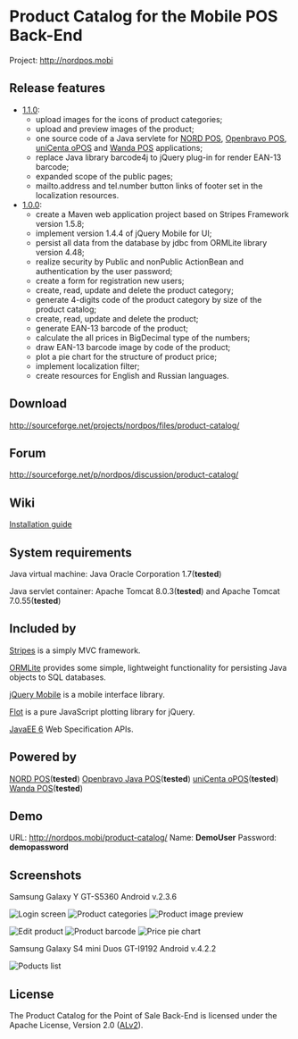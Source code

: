 Product Catalog for the Mobile POS Back-End
===========================================
Project: http://nordpos.mobi

## Release features
* [1.1.0](https://github.com/nordpos-mobi/product-catalog/releases/tag/1.1.0):
  * upload images for the icons of product categories;
  * upload and preview images of the product;
  * one source code of a Java servlete for [NORD POS](http://github.com/nordpos/nordpos), [Openbravo POS](http://sourceforge.net/projects/openbravopos/), [uniCenta oPOS](http://sourceforge.net/projects/unicentaopos/) and [Wanda POS](https://sourceforge.net/projects/wandaposdapos/) applications;
  * replace Java library barcode4j to jQuery plug-in for render EAN-13 barcode;
  * expanded scope of the public pages;
  * mailto.address and tel.number button links of footer set in the localization resources.
* [1.0.0](https://github.com/nordpos-mobi/product-catalog/releases/tag/1.0.0):
  * create a Maven web application project based on Stripes Framework version 1.5.8;
  * implement version 1.4.4 of jQuery Mobile for UI;
  * persist all data from the database by jdbc from ORMLite library version 4.48;
  * realize security by Public and nonPublic ActionBean and authentication by the user password;
  * create a form for registration new users;
  * create, read, update and delete the product category;
  * generate 4-digits code of the product category by size of the product catalog;
  * create, read, update and delete the product;
  * generate EAN-13 barcode of the product;
  * calculate the all prices in BigDecimal type of the numbers;
  * draw EAN-13 barcode image by code of the product;
  * plot a pie chart for the structure of product price;
  * implement localization filter;
  * create resources for English and Russian languages.

## Download
http://sourceforge.net/projects/nordpos/files/product-catalog/

## Forum
http://sourceforge.net/p/nordpos/discussion/product-catalog/

## Wiki 
[Installation guide](https://github.com/nordpos-mobi/product-catalog/wiki)

## System requirements
Java virtual machine: Java Oracle Corporation 1.7(**tested**)

Java servlet container: Apache Tomcat 8.0.3(**tested**) and Apache Tomcat 7.0.55(**tested**)

## Included by
[Stripes](http://stripesframework.org) is a simply MVC framework.

[ORMLite](http://ormlite.com/) provides some simple, lightweight functionality for persisting Java objects to SQL databases.

[jQuery Mobile](http://jquerymobile.com/) is a mobile interface library.

[Flot](http://www.flotcharts.org/) is a pure JavaScript plotting library for jQuery.

[JavaEE 6](http://www.oracle.com/technetwork/java/javaee/tech/javaee6technologies-1955512.html) Web Specification APIs.

## Powered by
[NORD POS](http://github.com/nordpos/nordpos)(**tested**) [Openbravo Java POS](http://sourceforge.net/projects/openbravopos/)(**tested**) [uniCenta oPOS](http://sourceforge.net/projects/unicentaopos/)(**tested**) [Wanda POS](http://sourceforge.net/projects/wandaposdapos/)(**tested**)

## Demo
URL: http://nordpos.mobi/product-catalog/
Name: **DemoUser** Password: **demopassword**

## Screenshots
Samsung Galaxy Y GT-S5360 Android v.2.3.6

![Login screen](https://cloud.githubusercontent.com/assets/1005780/4693219/7af6f184-578f-11e4-8c14-ecbbb973f5b9.png) ![Product categories](https://cloud.githubusercontent.com/assets/1005780/4978221/f6c3e136-68ed-11e4-81e0-19a35ffd018e.png) ![Product image preview](https://cloud.githubusercontent.com/assets/1005780/4978222/f6cd5360-68ed-11e4-9fd7-d9eb077af408.png)

![Edit product](https://cloud.githubusercontent.com/assets/1005780/4693240/474cc7e0-5790-11e4-93ed-d6a94c5b597c.png) ![Product barcode](https://cloud.githubusercontent.com/assets/1005780/4693256/4e7e904c-5791-11e4-94c9-a23497b7f48f.png) ![Price pie chart](https://cloud.githubusercontent.com/assets/1005780/4693257/4e83a2d0-5791-11e4-8dc7-73da1aa19ddb.png)

Samsung Galaxy S4 mini Duos GT-I9192 Android v.4.2.2

![Poducts list](https://cloud.githubusercontent.com/assets/1005780/4693228/cbc74118-578f-11e4-80a7-f1c6fa296f46.png)

## License
The Product Catalog for the Point of Sale Back-End is licensed under the Apache License, Version 2.0 ([ALv2](http://www.apache.org/licenses/LICENSE-2.0.html)).
